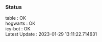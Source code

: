 ### Status


table : OK  
hogwarts : OK  
icy-bot : OK  
Latest Update : 2023-01-29 13:11:22.714631
